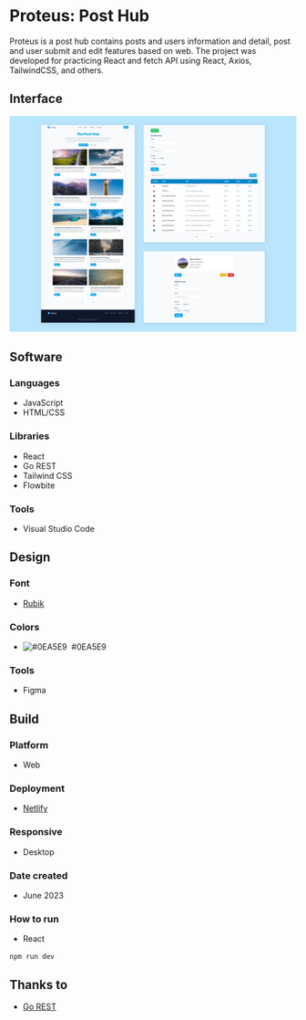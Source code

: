 # Proteus: Post Hub
Proteus is a post hub contains posts and users information and detail, post and user submit and edit features based on web. The project was developed for practicing React and fetch API using React, Axios, TailwindCSS, and others.

## Interface
![Interface](https://raw.githubusercontent.com/luqmanherifa/luqman-herifa-personal-portfolio-v2/main/public/works/proteus.png)

## Software
### Languages
  - JavaScript
  - HTML/CSS

### Libraries
  - React
  - Go REST
  - Tailwind CSS
  - Flowbite

### Tools
  - Visual Studio Code

## Design
### Font
  - [Rubik](https://fonts.google.com/specimen/Rubik)
  
### Colors
  - ![#0EA5E9](https://placehold.co/20x20/0EA5E9/0EA5E9.png)  #0EA5E9

### Tools
  - Figma

## Build
### Platform
  - Web
  
### Deployment
  - [Netlify](https://proteus-luqmanherifa.netlify.app)

### Responsive
  - Desktop

### Date created
  - June 2023

### How to run
  - React
```
npm run dev
```

## Thanks to
  - [Go REST](https://gorest.co.in)
